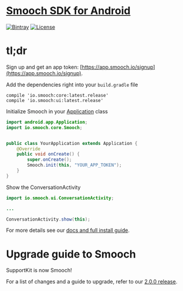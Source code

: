 # [Smooch SDK for Android](http://www.smooch.io)

[![Bintray](https://api.bintray.com/packages/smoochorg/maven/smooch/images/download.svg)](https://bintray.com/smoochorg/maven/smooch/view#files)
[![License](http://img.shields.io/cocoapods/l/Smooch.svg)](http://smooch.io/terms.html)

# tl;dr

Sign up and get an app token: [https://app.smooch.io/signup](https://app.smooch.io/signup).

Add the dependencies right into your `build.gradle` file

```
compile 'io.smooch:core:latest.release'
compile 'io.smooch:ui:latest.release'
```
    
Initialize Smooch in your [Application](developer.android.com/reference/android/app/Application.html) class

```java
import android.app.Application;
import io.smooch.core.Smooch;


public class YourApplication extends Application {
    @Override
    public void onCreate() {
        super.onCreate();
        Smooch.init(this, "YOUR_APP_TOKEN");
    }
}
```
    
Show the ConversationActivity

```java
import io.smooch.ui.ConversationActivity;

...

ConversationActivity.show(this);
```

For more details see our [docs and full install guide](http://docs.smooch.io/android/).

# Upgrade guide to Smooch

SupportKit is now Smooch!

For a list of changes and a guide to upgrade, refer to our [2.0.0 release](https://github.com/smooch/smooch-android/releases/tag/2.0.0).

